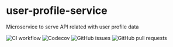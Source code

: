 # user-profile-service
Microservice to serve API related with user profile data

![CI workflow](https://github.com/final-project-blazing-fox/user-profile-service/actions/workflows/node.js.yml/badge.svg)
![Codecov](https://codecov.io/gh/final-project-blazing-fox/user-profile-service)
![GitHub issues](https://img.shields.io/github/issues-raw/final-project-blazing-fox/user-profile-service)
![GitHub pull requests](https://img.shields.io/github/issues-pr/final-project-blazing-fox/user-profile-service)